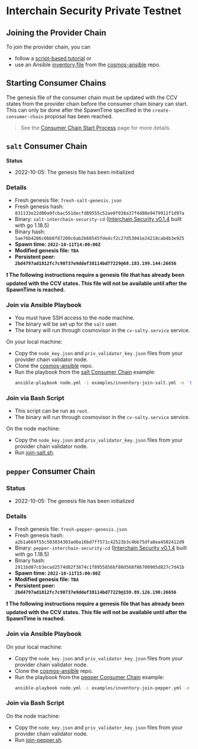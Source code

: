 # Interchain Security Private Testnet

## Joining the Provider Chain

To join the provider chain, you can
- follow a [script-based tutorial](https://github.com/sainoe/ICS-testnet/blob/main/join-testnet-tutorial.md) or
- use an Ansible [inventory file](https://github.com/hyphacoop/cosmos-ansible/tree/main/examples#provider-chain) from the [cosmos-ansible](https://github.com/hyphacoop/cosmos-ansible) repo.

## Starting Consumer Chains

The genesis file of the consumer chain must be updated with the CCV states from the provider chain before the consumer chain binary can start. This can only be done after the SpawnTime specified in the `create-consumer-chain` proposal has been reached.

> See the [Consumer Chain Start Process](/docs/Consumer-Chain-Start-Process.md) page for more details.

## `salt` Consumer Chain

**Status**

* 2022-10-05: The genesis file has been initialized

### Details

* Fresh genesis file: `fresh-salt-genesis.json`
* Fresh genesis hash: `831133e22d00a9fcbac551decfd89555c52ae0f038a37f4d88e9479911f1d97a`
* Binary: `salt-interchain-security-cd` ([Interchain Security v0.1.4](https://github.com/cosmos/interchain-security.git) built with go 1.18.5)
* Binary hash: `5ae76b4206c0bb8f87208c6ab2b68545fde4cf2c27d53041e24218cab4b3e925`
* **Spawn time: `2022-10-11T14:00:00Z`**
* **Modified genesis file: `TBA`**
* **Persistent peer: `2bd4797ad1812fc7c90737e9ddef38114bd77229@68.183.199.144:26656`**

**❗ The following instructions require a genesis file that has already been updated with the CCV states. This file will not be available until after the SpawnTime is reached.**

### Join via Ansible Playbook

- You must have SSH access to the node machine.
- The binary will be set up for the `salt` user.
- The binary will run through cosmovisor in the `cv-salty.service` service.

On your local machine:
- Copy the `node_key.json` and `priv_validator_key.json` files from your provider chain validator node.
- Clone the [cosmos-ansible](https://github.com/hyphacoop/cosmos-ansible) repo.
- Run the playbook from the [salt Consumer Chain](https://github.com/hyphacoop/cosmos-ansible/tree/main/examples#salt-consumer-chain) example:
  ```bash
  ansible-playbook node.yml -i examples/inventory-join-salt.yml -e 'target=<host address> node_key_file=<JSON file path> priv_validator_key_file=<JSON file path>"'
  ```

### Join via Bash Script

- This script can be run as `root`.
- The binary will run through cosmovisor in the `cv-salty.service` service.

On the node machine:
- Copy the `node_key.json` and `priv_validator_key.json` files from your provider chain validator node.
- Run [join-salt.sh](join-salt.sh).

## `pepper` Consumer Chain

### Status

* 2022-10-05: The genesis file has been initialized

### Details

* Fresh genesis file: `fresh-pepper-genesis.json`
* Fresh genesis hash: `a2b1a669f55c583034303ad6a16bd7ff571c42523b3c4bb75dfa8ea4502412d9`
* Binary: `pepper-interchain-security-cd` ([Interchain Security v0.1.4](https://github.com/cosmos/interchain-security.git)  built with go 1.18.5)
* Binary hash: `2911bd87cb3ecad2574d82f3874c1f8955856bf80d568f86700905d827c7d41b`
* **Spawn time: `2022-10-11T15:00:00Z`**
* **Modified genesis file: `TBA`**
* **Persistent peer: `2bd4797ad1812fc7c90737e9ddef38114bd77229@159.89.126.190:26656`**

**❗ The following instructions require a genesis file that has already been updated with the CCV states. This file will not be available until after the SpawnTime is reached.**

### Join via Ansible Playbook

On your local machine:
- Copy the `node_key.json` and `priv_validator_key.json` files from your provider chain validator node.
- Clone the [cosmos-ansible](https://github.com/hyphacoop/cosmos-ansible) repo.
- Run the playbook from the [pepper Consumer Chain](https://github.com/hyphacoop/cosmos-ansible/tree/main/examples#pepper-consumer-chain) example:
  ```bash
  ansible-playbook node.yml -i examples/inventory-join-pepper.yml -e 'target=<host address> node_key_file=<JSON file path> priv_validator_key_file=<JSON file path>"'
  ```

### Join via Bash Script

On the node machine:
- Copy the `node_key.json` and `priv_validator_key.json` files from your provider chain validator node.
- Run [join-pepper.sh](join-pepper.sh).

